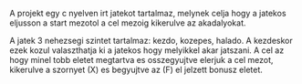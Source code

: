 A projekt egy c nyelven irt jatekot tartalmaz, melynek celja hogy a jatekos eljusson a start mezotol a cel mezoig kikerulve az akadalyokat.

A jatek 3 nehezsegi szintet tartalmaz: kezdo, kozepes, halado. 
A kezdeskor ezek kozul valaszthatja ki a jatekos hogy melyikkel akar jatszani.
A cel az hogy minel tobb eletet megtartva es osszegyujtve elerjuk a cel mezot, kikerulve a szornyet (X) es begyujtve az (F) el jelzett bonusz eletet.